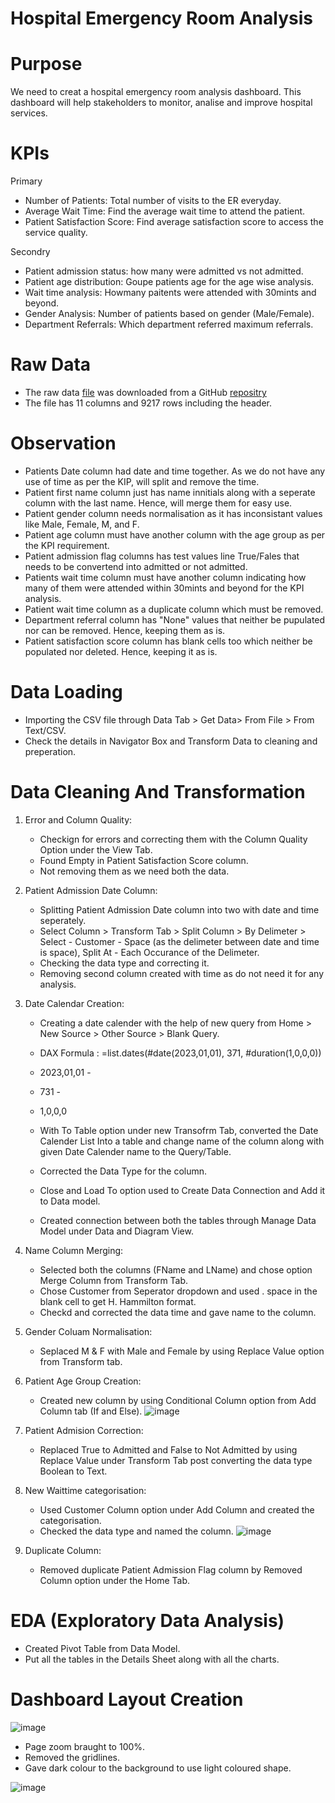 # Hospital Emergency Room Analysis

# Purpose

We need to creat a hospital emergency room analysis dashboard. This dashboard will help stakeholders to monitor, analise and improve hospital services. 

# KPIs

Primary
  * Number of Patients: Total number of visits to the ER everyday.
  * Average Wait Time: Find the average wait time to attend the patient.
  * Patient Satisfaction Score: Find average satisfaction score to access the service quality.

Secondry
  * Patient admission status: how many were admitted vs not admitted.
  * Patient age distribution: Goupe patients age for the age wise analysis.
  * Wait time analysis: Howmany paitents were attended with 30mints and beyond.
  * Gender Analysis: Number of patients based on gender (Male/Female).
  * Department Referrals: Which department referred maximum referrals.

# Raw Data

  * The raw data [file](https://github.com/aslamshkh/Hospital-Emergency-Room-Analysis/commit/69c320f88452019305ad622f16239c6011a4665e) was downloaded from a GitHub [repositry](https://raw.githubusercontent.com/SatishDhawale/Hospital_Emergency_Room_Dashboard/refs/heads/main/Hospital%20Emergency%20Room%20Data.csv)
  * The file has 11 columns and 9217 rows including the header.

# Observation

  * Patients Date column had date and time together. As we do not have any use of time as per the KIP, will split and remove the time.
  * Patient first name column just has name innitials along with a seperate column with the last name. Hence, will merge them for easy use.
  * Patient gender column needs normalisation as it has inconsistant values like Male, Female, M, and F.
  * Patient age column must have another column with the age group as per the KPI requirement.
  * Patient admission flag columns has test values line True/Fales that needs to be convertend into admitted or not admitted.
  * Patients wait time column must have another column indicating how many of them were attended within 30mints and beyond for the KPI analysis.
  * Patient wait time column as a duplicate column which must be removed.
  * Department referral column has "None" values that neither be pupulated nor can be removed. Hence, keeping them as is.
  * Patient satisfaction score column has blank cells too which neither be populated nor deleted. Hence, keeping it as is. 

# Data Loading

  * Importing the CSV file through Data Tab > Get Data> From File > From Text/CSV.
  * Check the details in Navigator Box and Transform Data to cleaning and preperation.

# Data Cleaning And Transformation

1. Error and Column Quality:

   * Checkign for errors and correcting them with the Column Quality Option under the View Tab.
   * Found Empty in Patient Satisfaction Score column.
   * Not removing them as we need both the data. 
   
2. Patient Admission Date Column:

   * Splitting Patient Admission Date column into two with date and time seperately. 
   * Select Column > Transform Tab > Split Column > By Delimeter > Select - Customer - Space (as the delimeter between date and time is space), Split At - Each Occurance of the  Delimeter.
   * Checking the data type and correcting it.
   * Removing second column created with time as do not need it for any analysis.

3. Date Calendar Creation:
   * Creating a date calender with the help of new query from Home > New Source > Other Source > Blank Query.
   * DAX Formula : =list.dates(#date(2023,01,01), 371, #duration(1,0,0,0))
   * 2023,01,01 -
   * 731 -
   * 1,0,0,0

   * With To Table option under new Transofrm Tab, converted the Date Calender List Into a table and change name of the column along with given Date Calender name to the Query/Table.
   * Corrected the Data Type for the column.
   * Close and Load To option used to Create Data Connection and Add it to Data model.
   * Created connection between both the tables through Manage Data Model under Data and Diagram View.

4. Name Column Merging:

   * Selected both the columns (FName and LName) and chose option Merge Column from Transform Tab.
   * Chose Customer from Seperator dropdown and used . space in the blank cell to get H. Hammilton format.
   * Checkd and corrected the data time and gave name to the column.

5. Gender Coluam Normalisation:
 
   * Seplaced M & F with Male and Female by using Replace Value option from Transform tab.

6. Patient Age Group Creation:
 
   * Created new column by using Conditional Column option from Add Column tab (If and Else).
     ![image](https://github.com/aslamshkh/Hospital-Emergency-Room-Analysis/blob/main/Conditional%20Column%20Creation.png)

7. Patient Admision Correction:

   * Replaced True to Admitted and False to Not Admitted by using Replace Value under Transform Tab post converting the data type Boolean to Text.

8. New Waittime categorisation:

    * Used Customer Column option under Add Column and created the categorisation.
    * Checked the data type and named the column.
      ![image](https://github.com/aslamshkh/Hospital-Emergency-Room-Analysis/blob/main/Waittime%20Categorisation.png)

9. Duplicate Column:

    * Removed duplicate Patient Admission Flag column by Removed Column option under the Home Tab.
  
# EDA (Exploratory Data Analysis)

   * Created Pivot Table from Data Model.
   * Put all the tables in the Details Sheet along with all the charts.


# Dashboard Layout Creation

   ![image](https://github.com/aslamshkh/Hospital-Emergency-Room-Analysis/blob/main/Dashboard%20Layout.png)

   * Page zoom braught to 100%.
   * Removed the gridlines.
   * Gave dark colour to the background to use light coloured shape.

   ![image](https://github.com/aslamshkh/Hospital-Emergency-Room-Analysis/blob/main/Hospital%20Emergency%20Room%20Dashboard.png)


   
